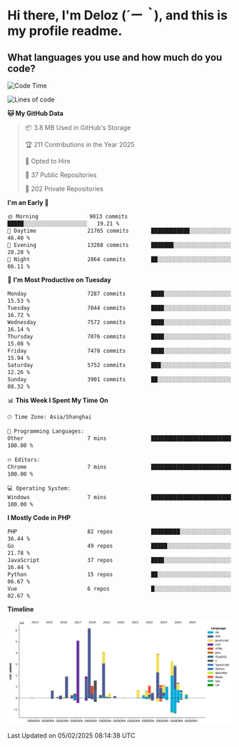 # **Hi there, I'm Deloz (*´ー｀*), and this is my profile readme.**

## **What languages you use and how much do you code?**

<!--START_SECTION:waka-->
![Code Time](http://img.shields.io/badge/Code%20Time-5%2C597%20hrs%2023%20mins-blue)

![Lines of code](https://img.shields.io/badge/From%20Hello%20World%20I%27ve%20Written-43.2%20million%20lines%20of%20code-blue)

**🐱 My GitHub Data** 

> 📦 3.8 MB Used in GitHub's Storage 
 > 
> 🏆 211 Contributions in the Year 2025
 > 
> 💼 Opted to Hire
 > 
> 📜 37 Public Repositories 
 > 
> 🔑 202 Private Repositories 
 > 
**I'm an Early 🐤** 

```text
🌞 Morning                9013 commits        █████░░░░░░░░░░░░░░░░░░░░   19.21 % 
🌆 Daytime                21765 commits       ████████████░░░░░░░░░░░░░   46.40 % 
🌃 Evening                13268 commits       ███████░░░░░░░░░░░░░░░░░░   28.28 % 
🌙 Night                  2864 commits        ██░░░░░░░░░░░░░░░░░░░░░░░   06.11 % 
```
📅 **I'm Most Productive on Tuesday** 

```text
Monday                   7287 commits        ████░░░░░░░░░░░░░░░░░░░░░   15.53 % 
Tuesday                  7844 commits        ████░░░░░░░░░░░░░░░░░░░░░   16.72 % 
Wednesday                7572 commits        ████░░░░░░░░░░░░░░░░░░░░░   16.14 % 
Thursday                 7076 commits        ████░░░░░░░░░░░░░░░░░░░░░   15.08 % 
Friday                   7478 commits        ████░░░░░░░░░░░░░░░░░░░░░   15.94 % 
Saturday                 5752 commits        ███░░░░░░░░░░░░░░░░░░░░░░   12.26 % 
Sunday                   3901 commits        ██░░░░░░░░░░░░░░░░░░░░░░░   08.32 % 
```


📊 **This Week I Spent My Time On** 

```text
🕑︎ Time Zone: Asia/Shanghai

💬 Programming Languages: 
Other                    7 mins              █████████████████████████   100.00 % 

🔥 Editors: 
Chrome                   7 mins              █████████████████████████   100.00 % 

💻 Operating System: 
Windows                  7 mins              █████████████████████████   100.00 % 
```

**I Mostly Code in PHP** 

```text
PHP                      82 repos            █████████░░░░░░░░░░░░░░░░   36.44 % 
Go                       49 repos            █████░░░░░░░░░░░░░░░░░░░░   21.78 % 
JavaScript               37 repos            ████░░░░░░░░░░░░░░░░░░░░░   16.44 % 
Python                   15 repos            ██░░░░░░░░░░░░░░░░░░░░░░░   06.67 % 
Vue                      6 repos             █░░░░░░░░░░░░░░░░░░░░░░░░   02.67 % 
```



**Timeline**

![Lines of Code chart](https://raw.githubusercontent.com/deloz/deloz/main/assets/bar_graph.png)


 Last Updated on 05/02/2025 08:14:38 UTC
<!--END_SECTION:waka-->
